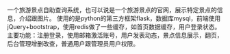 一个旅游景点自助查询系统，也可以说是一个旅游景点的官网，展示特定景点的信息，介绍跟图片。
使用的是python的第三方框架flask，数据库mysql，前端使用jQuery+bootstrap，使用redis做了一些缓存，如首页数据缓存，用户登录状态。
主要功能：注册登录，使用邮箱激活账号，用户发表动态，景点信息展示，翻页，后台管理增删改查，普通用户跟管理员用户权限。
